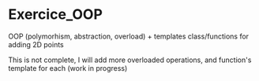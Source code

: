 # Exercice_OOP
OOP (polymorhism, abstraction, overload) + templates class/functions for adding 2D points

This is not complete, I will add more overloaded operations, and function's template for each (work in progress)
